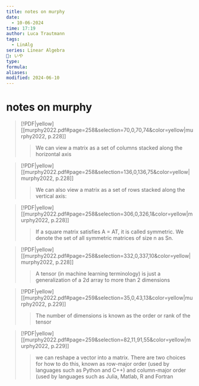 ```yaml
---
title: notes on murphy
date:
  - 10-06-2024
time: 17:19
author: Luca Trautmann
tags:
  - LinAlg
series: Linear Algebra
🍙: いや
type: 
formula: 
aliases: 
modified: 2024-06-10
---
```

# notes on murphy

> [!PDF|yellow] [[murphy2022.pdf#page=258&selection=70,0,70,74&color=yellow|murphy2022, p.228]]
> > We can view a matrix as a set of columns stacked along the horizontal axis

> [!PDF|yellow] [[murphy2022.pdf#page=258&selection=136,0,136,75&color=yellow|murphy2022, p.228]]
> > We can also view a matrix as a set of rows stacked along the vertical axis:

> [!PDF|yellow] [[murphy2022.pdf#page=258&selection=306,0,326,1&color=yellow|murphy2022, p.228]]
> > If a square matrix satisfies A = AT, it is called symmetric. We denote the set of all symmetric matrices of size n as Sn.

> [!PDF|yellow] [[murphy2022.pdf#page=258&selection=332,0,337,10&color=yellow|murphy2022, p.228]]
> > A tensor (in machine learning terminology) is just a generalization of a 2d array to more than 2 dimensions

> [!PDF|yellow] [[murphy2022.pdf#page=259&selection=35,0,43,13&color=yellow|murphy2022, p.229]]
> > The number of dimensions is known as the order or rank of the tensor

> [!PDF|yellow] [[murphy2022.pdf#page=259&selection=82,11,91,55&color=yellow|murphy2022, p.229]]
> >  we can reshape a vector into a matrix. There are two choices for how to do this, known as row-major order (used by languages such as Python and C++) and column-major order (used by languages such as Julia, Matlab, R and Fortran


